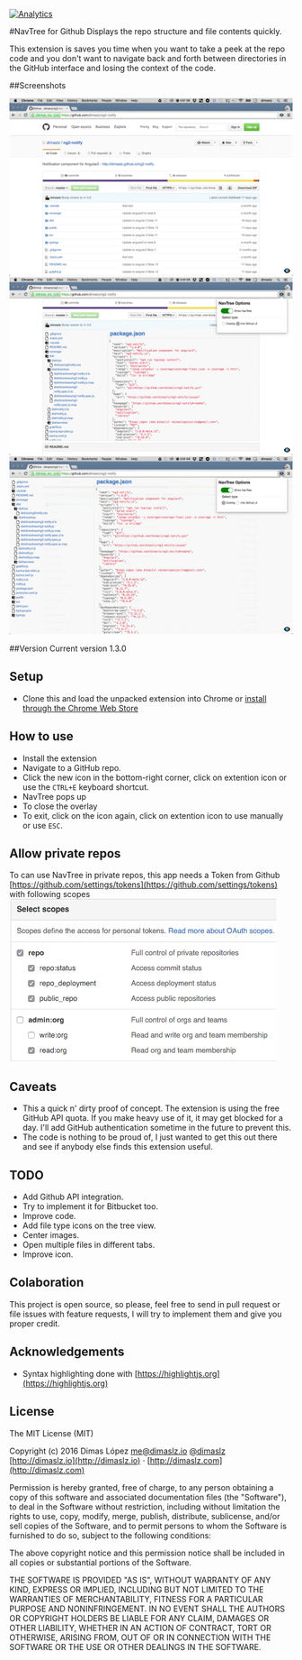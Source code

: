 [![Analytics](https://ga-beacon.appspot.com/UA-75897819-1/navtree/readme)](https://github.com/dimaslz/navtree)

#NavTree for Github
Displays the repo structure and file contents quickly.

This extension is saves you time when you want to take a peek at the repo code and you don't want to navigate back and forth between directories in the GitHub interface and losing the context of the code. 

##Screenshots

![NavTree in action screenshot 1](screenshots/screen1.png "NavTree in action")
![NavTree in action screenshot 4](screenshots/screen4.png "NavTree in action")
![NavTree in action screenshot 6](screenshots/screen6.png "NavTree in action")

##Version
Current version 1.3.0

## Setup 
* Clone this and load the unpacked extension into Chrome or [install through the Chrome Web Store](https://chrome.google.com/webstore/detail/navtree-for-github/hehmfcekejdeohjjckmalfemepbbafbe)

## How to use
* Install the extension
* Navigate to a GitHub repo.
* Click the new icon in the bottom-right corner, click on extention icon or use the `CTRL+E` keyboard shortcut.
* NavTree pops up
* To close the overlay 
* To exit, click on the icon again, click on extention icon to use manually or use `ESC`.

## Allow private repos
To can use NavTree in private repos, this app needs a Token from Github [https://github.com/settings/tokens](https://github.com/settings/tokens) with following scopes
![Github scopes for NavTree](screenshots/scope.png "NavTree in action")

## Caveats
* This a quick n' dirty proof of concept. The extension is using the free GitHub API quota. If you make heavy use of it, it may get blocked for a day. I'll add GitHub authentication sometime in the future to prevent this.
* The code is nothing to be proud of, I just wanted to get this out there and see if anybody else finds this extension useful. 

## TODO
* Add Github API integration.
* Try to implement it for Bitbucket too.
* Improve code.
* Add file type icons on the tree view.
* Center images.
* Open multiple files in different tabs.
* Improve icon.

## Colaboration
This project is open source, so please, feel free to send in pull request or file issues with feature requests, I will try to implement them and give you proper credit.

## Acknowledgements
* Syntax highlighting done with [https://highlightjs.org](https://highlightjs.org)

## License

The MIT License (MIT)

Copyright (c) 2016 Dimas López <me@dimaslz.io>
[@dimaslz](http://twitter.com/dimaslz) [http://dimaslz.io](http://dimaslz.io) · [http://dimaslz.com](http://dimaslz.com)

Permission is hereby granted, free of charge, to any person obtaining a copy
of this software and associated documentation files (the "Software"), to deal
in the Software without restriction, including without limitation the rights
to use, copy, modify, merge, publish, distribute, sublicense, and/or sell
copies of the Software, and to permit persons to whom the Software is
furnished to do so, subject to the following conditions:

The above copyright notice and this permission notice shall be included in
all copies or substantial portions of the Software.

THE SOFTWARE IS PROVIDED "AS IS", WITHOUT WARRANTY OF ANY KIND, EXPRESS OR
IMPLIED, INCLUDING BUT NOT LIMITED TO THE WARRANTIES OF MERCHANTABILITY,
FITNESS FOR A PARTICULAR PURPOSE AND NONINFRINGEMENT. IN NO EVENT SHALL THE
AUTHORS OR COPYRIGHT HOLDERS BE LIABLE FOR ANY CLAIM, DAMAGES OR OTHER
LIABILITY, WHETHER IN AN ACTION OF CONTRACT, TORT OR OTHERWISE, ARISING FROM,
OUT OF OR IN CONNECTION WITH THE SOFTWARE OR THE USE OR OTHER DEALINGS IN
THE SOFTWARE.
